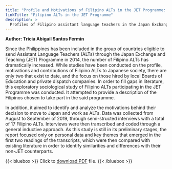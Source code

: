 ```yaml
---
title: "Profile and Motivations of Filipino ALTs in the JET Programme: An Exploratory Study"
linkTitle: "Filipino ALTs in the JET Programme"
description: >
  Profiles of Filipino assistant language teachers in the Japan Exchange and Teaching Programme
---
```

**Author: Tricia Abigail Santos Fermin**

Since the Philippines has been included in the group of countries eligible to send Assistant Language Teachers (ALTs) through the Japan Exchange and Teaching (JET) Programme in 2014, the number of Filipino ALTs has dramatically increased. While studies have been conducted on the profile, motivations and contributions of Filipino ALTs to Japanese society, there are only two that exist to date, and the focus on those hired by local Boards of Education and private dispatch companies. In order to fill gaps in literature, this exploratory sociological study of Filipino ALTs participating in the JET Programme was conducted. It attempted to provide a description of the Filipinos chosen to take part in the said programme.

In addition, it aimed to identify and analyze the motivations behind their decision to move to Japan and work as ALTs. Data was collected from August to September of 2019, through semi-structed interviews with a total of 17 Filipino ALTs. Interviews were then transcribed and coded through a general inductive approach. As this study is still in its preliminary stages, the report focused only on personal data and key themes that emerged in the first two readings of the transcripts, which were then compared with existing literature in order to identify similarities and differences with their non-JET counterparts.

{{< bluebox >}}
Click to [download PDF](https://timog.org/pdf/profile-and-motivations-of-filipino-alts-in-jet-programme.pdf) file.
{{< /bluebox >}}

